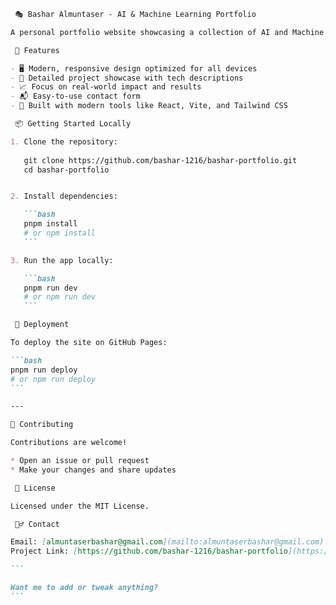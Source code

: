 

````markdown
 🎭 Bashar Almuntaser - AI & Machine Learning Portfolio

A personal portfolio website showcasing a collection of AI and Machine Learning projects, with a modern design and great user experience.

 🚀 Features

- 🖥️ Modern, responsive design optimized for all devices  
- 📂 Detailed project showcase with tech descriptions  
- 📈 Focus on real-world impact and results  
- 📬 Easy-to-use contact form  
- 🎨 Built with modern tools like React, Vite, and Tailwind CSS  

 📦 Getting Started Locally

1. Clone the repository:  
   
   git clone https://github.com/bashar-1216/bashar-portfolio.git
   cd bashar-portfolio


2. Install dependencies:

   ```bash
   pnpm install
   # or npm install
   ```

3. Run the app locally:

   ```bash
   pnpm run dev
   # or npm run dev
   ```

 🚀 Deployment

To deploy the site on GitHub Pages:

```bash
pnpm run deploy
# or npm run deploy
```

---

🤝 Contributing

Contributions are welcome!

* Open an issue or pull request
* Make your changes and share updates

 📄 License

Licensed under the MIT License.

 🙋‍♂️ Contact

Email: [almuntaserbashar@gmail.com](mailto:almuntaserbashar@gmail.com)
Project Link: [https://github.com/bashar-1216/bashar-portfolio](https://github.com/bashar-1216/bashar-portfolio)

```

Want me to add or tweak anything?
```

